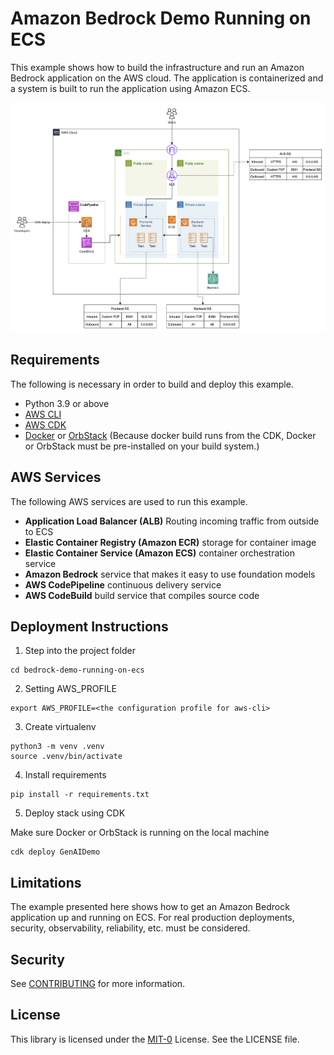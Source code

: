 # Amazon Bedrock Demo Running on ECS

This example shows how to build the infrastructure and run an Amazon Bedrock application on the AWS cloud. The application is containerized and a system is built to run the application using Amazon ECS.

![architecture diagram](src/apps/frontend/images/architecture.png "Architecture")


## Requirements

The following is necessary in order to build and deploy this example.

- Python 3.9 or above
- [AWS CLI](https://docs.aws.amazon.com/cli/latest/userguide/install-cliv2.html)
- [AWS CDK](https://docs.aws.amazon.com/cdk/v2/guide/getting_started.html)
- [Docker](https://www.docker.com/products/docker-desktop/) or [OrbStack](https://orbstack.dev/) (Because docker build runs from the CDK, Docker or OrbStack must be pre-installed on your build system.)


## AWS Services

The following AWS services are used to run this example.

- **Application Load Balancer (ALB)** Routing incoming traffic from outside to ECS
- **Elastic Container Registry (Amazon ECR)** storage for container image
- **Elastic Container Service (Amazon ECS)** container orchestration service
- **Amazon Bedrock** service that makes it easy to use foundation models
- **AWS CodePipeline** continuous delivery service
- **AWS CodeBuild** build service that compiles source code


## Deployment Instructions

1. Step into the project folder
```
cd bedrock-demo-running-on-ecs
```

2. Setting AWS_PROFILE

```shell
export AWS_PROFILE=<the configuration profile for aws-cli>
```

3. Create virtualenv

```shell
python3 -m venv .venv
source .venv/bin/activate
```

4. Install requirements

```shell
pip install -r requirements.txt
```

5. Deploy stack using CDK

Make sure Docker or OrbStack is running on the local machine 

```shell
cdk deploy GenAIDemo
```

## Limitations

The example presented here shows how to get an Amazon Bedrock application up and running on ECS. For real production deployments, security, observability, reliability, etc. must be considered.

## Security

See [CONTRIBUTING](CONTRIBUTING.md#security-issue-notifications) for more information.

## License

This library is licensed under the [MIT-0](LICENSE) License. See the LICENSE file.

